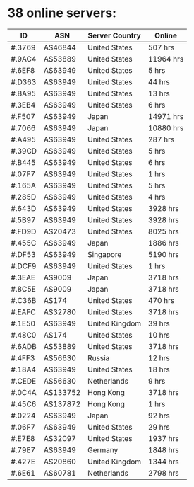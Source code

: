 # 38 online servers:

| ID | ASN | Server Country | Online |
| ------ | ------ | ------ | ------ |
| #.3769 | AS46844 | United States | 507 hrs |
| #.9AC4 | AS53889 | United States | 11964 hrs |
| #.6EF8 | AS63949 | United States | 5 hrs |
| #.D363 | AS63949 | United States | 44 hrs |
| #.BA95 | AS63949 | United States | 13 hrs |
| #.3EB4 | AS63949 | United States | 6 hrs |
| #.F507 | AS63949 | Japan | 14971 hrs |
| #.7066 | AS63949 | Japan | 10880 hrs |
| #.A495 | AS63949 | United States | 287 hrs |
| #.39CD | AS63949 | United States | 5 hrs |
| #.B445 | AS63949 | United States | 6 hrs |
| #.07F7 | AS63949 | United States | 1 hrs |
| #.165A | AS63949 | United States | 5 hrs |
| #.285D | AS63949 | United States | 4 hrs |
| #.643D | AS63949 | United States | 3928 hrs |
| #.5B97 | AS63949 | United States | 3928 hrs |
| #.FD9D | AS20473 | United States | 8025 hrs |
| #.455C | AS63949 | Japan | 1886 hrs |
| #.DF53 | AS63949 | Singapore | 5190 hrs |
| #.DCF9 | AS63949 | United States | 1 hrs |
| #.3EAE | AS9009 | Japan | 3718 hrs |
| #.8C5E | AS9009 | Japan | 3718 hrs |
| #.C36B | AS174 | United States | 470 hrs |
| #.EAFC | AS32780 | United States | 3718 hrs |
| #.1E50 | AS63949 | United Kingdom | 39 hrs |
| #.48C0 | AS174 | United States | 10 hrs |
| #.6ADB | AS53889 | United States | 3718 hrs |
| #.4FF3 | AS56630 | Russia | 12 hrs |
| #.18A4 | AS63949 | United States | 18 hrs |
| #.CEDE | AS56630 | Netherlands | 9 hrs |
| #.0C4A | AS133752 | Hong Kong | 3718 hrs |
| #.45C6 | AS137872 | Hong Kong | 1 hrs |
| #.0224 | AS63949 | Japan | 92 hrs |
| #.06F7 | AS63949 | United States | 29 hrs |
| #.E7E8 | AS32097 | United States | 1937 hrs |
| #.79E7 | AS63949 | Germany | 1848 hrs |
| #.427E | AS20860 | United Kingdom | 1344 hrs |
| #.6E61 | AS60781 | Netherlands | 2798 hrs |

